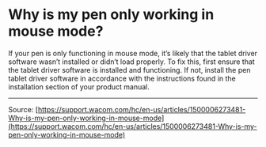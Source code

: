 # Why is my pen only working in mouse mode?

If your pen is only functioning in mouse mode, it’s likely that the tablet driver software wasn’t installed or didn’t load properly. To fix this, first ensure that the tablet driver software is installed and functioning. If not, install the pen tablet driver software in accordance with the instructions found in the installation section of your product manual.

---
Source: [https://support.wacom.com/hc/en-us/articles/1500006273481-Why-is-my-pen-only-working-in-mouse-mode](https://support.wacom.com/hc/en-us/articles/1500006273481-Why-is-my-pen-only-working-in-mouse-mode)
